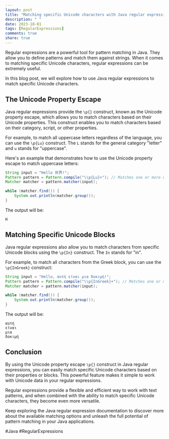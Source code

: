 ```yaml
---
layout: post
title: "Matching specific Unicode characters with Java regular expressions"
description: " "
date: 2023-10-01
tags: [RegularExpressions]
comments: true
share: true
---
```


Regular expressions are a powerful tool for pattern matching in Java. They allow you to define patterns and match them against strings. When it comes to matching specific Unicode characters, regular expressions can be extremely useful.

In this blog post, we will explore how to use Java regular expressions to match specific Unicode characters. 

## The Unicode Property Escape

Java regular expressions provide the `\p{}` construct, known as the Unicode property escape, which allows you to match characters based on their Unicode properties. This construct enables you to match characters based on their category, script, or other properties.

For example, to match all uppercase letters regardless of the language, you can use the `\p{Lu}` construct. The `L` stands for the general category "letter" and `u` stands for "uppercase".

Here's an example that demonstrates how to use the Unicode property escape to match uppercase letters:

```java
String input = "Hello 世界!";
Pattern pattern = Pattern.compile("\\p{Lu}+"); // Matches one or more uppercase letters
Matcher matcher = pattern.matcher(input);

while (matcher.find()) {
    System.out.println(matcher.group());
}
```

The output will be:

```
H
```

## Matching Specific Unicode Blocks

Java regular expressions also allow you to match characters from specific Unicode blocks using the `\p{In}` construct. The `In` stands for "in".

For example, to match all characters from the Greek block, you can use the `\p{InGreek}` construct:

```java
String input = "Hello, αυτή είναι μια δοκιμή!";
Pattern pattern = Pattern.compile("\\p{InGreek}+"); // Matches one or more characters from Greek block
Matcher matcher = pattern.matcher(input);

while (matcher.find()) {
    System.out.println(matcher.group());
}
```

The output will be:

```
αυτή
είναι
μια
δοκιμή
```

## Conclusion

By using the Unicode property escape `\p{}` construct in Java regular expressions, you can easily match specific Unicode characters based on their properties or blocks. This powerful feature makes it simple to work with Unicode data in your regular expressions.

Regular expressions provide a flexible and efficient way to work with text patterns, and when combined with the ability to match specific Unicode characters, they become even more versatile.

Keep exploring the Java regular expression documentation to discover more about the available matching options and unleash the full potential of pattern matching in your Java applications.

#Java #RegularExpressions
